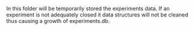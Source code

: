 In this folder will be temporarily stored the experiments data.
If an experiment is not adequately closed it data structures will not be cleaned thus causing a growth of experiments.db.
